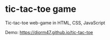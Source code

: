 # tic-tac-toe game
Tic-tac-toe web-game in HTML, CSS, JavaScript

Demo:  https://diorm47.github.io/tic-tac-toe
